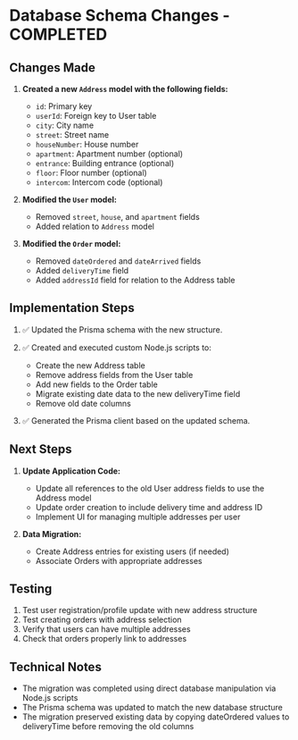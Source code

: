 # Database Schema Changes - COMPLETED

## Changes Made

1. **Created a new `Address` model with the following fields:**

    - `id`: Primary key
    - `userId`: Foreign key to User table
    - `city`: City name
    - `street`: Street name
    - `houseNumber`: House number
    - `apartment`: Apartment number (optional)
    - `entrance`: Building entrance (optional)
    - `floor`: Floor number (optional)
    - `intercom`: Intercom code (optional)

2. **Modified the `User` model:**

    - Removed `street`, `house`, and `apartment` fields
    - Added relation to `Address` model

3. **Modified the `Order` model:**
    - Removed `dateOrdered` and `dateArrived` fields
    - Added `deliveryTime` field
    - Added `addressId` field for relation to the Address table

## Implementation Steps

1. ✅ Updated the Prisma schema with the new structure.

2. ✅ Created and executed custom Node.js scripts to:

    - Create the new Address table
    - Remove address fields from the User table
    - Add new fields to the Order table
    - Migrate existing date data to the new deliveryTime field
    - Remove old date columns

3. ✅ Generated the Prisma client based on the updated schema.

## Next Steps

1. **Update Application Code:**

    - Update all references to the old User address fields to use the Address model
    - Update order creation to include delivery time and address ID
    - Implement UI for managing multiple addresses per user

2. **Data Migration:**

    - Create Address entries for existing users (if needed)
    - Associate Orders with appropriate addresses

## Testing

1. Test user registration/profile update with new address structure
2. Test creating orders with address selection
3. Verify that users can have multiple addresses
4. Check that orders properly link to addresses

## Technical Notes

-   The migration was completed using direct database manipulation via Node.js scripts
-   The Prisma schema was updated to match the new database structure
-   The migration preserved existing data by copying dateOrdered values to deliveryTime before removing the old columns
